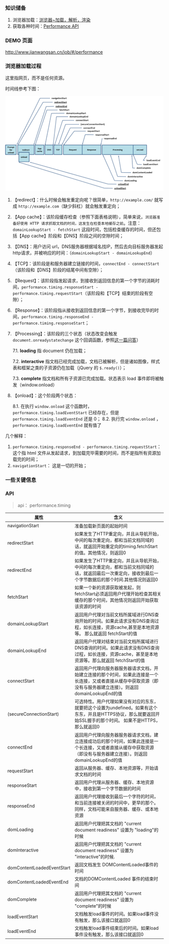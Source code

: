 ﻿<h3>知识储备</h3>

1. 浏览器加载：[浏览器~加载，解析，渲染](https://www.jianshu.com/p/e141d1543143)
2. 获取各种时间：[Performance API](http://javascript.ruanyifeng.com/bom/performance.html)

<h3>DEMO 页面</h3>

http://www.jianwangsan.cn/job/#/performance

<h3>浏览器加载过程</h3>

这里指网页，而不是任何资源。

时间线参考下图：

<img src='./timing-overview.png'>

1. 【redirect】：什么时候会触发重定向呢？很简单，``http://example.com/`` 就写成 ``http://example.com``（缺少斜杠）就会触发重定向；
2. 【App cache】：该阶段缓存检查（参照下面表格说明），简单来说，``浏览器准备好使用 HTTP 请求抓取文档的时间，这发生在检查本地缓存之前``。注意：``domainLookupStart - fetchStart`` 这段时间，包括检查缓存的时间，但还包括【App cache】阶段和【DNS】阶段之间的空隙时间；
3. 【DNS】：用户访问 url，DNS服务器根据域名找IP，然后去向目标服务器发起http请求，并被响应的时间：（``domainLookupStart - domainLookupEnd``）
4. 【TCP】：该阶段是和服务器建立链接的时间，``connectEnd - connectStart``（该阶段和【DNS】阶段的结尾中间有空隙）；
5. 【Request】：该阶段指发起请求，到接收到返回信息的第一个字节的消耗时间，``performance.timing.responseStart - performance.timing.requestStart``（该阶段和【TCP】结束的阶段有空隙）；
6. 【Response】：该阶段指从接收到返回信息的第一个字节，到接收完毕的时间，``performance.timing.responseEnd - performance.timing.responseStart``；
7. 【Processing】：该阶段的三个状态（状态改变会触发 ``document.onreadystatechange`` 这个回调函数，参照[这一篇问答](https://segmentfault.com/q/1010000000667904)）

    7.1. <b>loading</b> 指 document 仍在加载；
    
    7.2. <b>interactive</b> 指文档已经完成加载，文档已被解析，但是诸如图像，样式表和框架之类的子资源仍在加载（jQuery 的 ``$.ready()``）；
    
    7.3. <b>complete</b> 指文档和所有子资源已完成加载。状态表示 load 事件即将被触发（window.onload）
    
8. 【onload】：这个阶段两个状态：

    8.1. 在执行 ``window.onload`` 这个函数时，``performance.timing.loadEventStart`` 已经存在，但是 ``performance.timing.loadEventEnd`` 还是 0；
    8.2. 执行完 ``window.onload`` ，``performance.timing.loadEventEnd`` 就有值了

几个解释：

1. ``performance.timing.responseEnd - performance.timing.requestStart``： 这个指 html 文件从发起请求，到加载完毕需要的时间，而不是指所有资源加载完的时间；
2. ``navigationStart``： 这是一切的开始；



<h3>一些关键信息</h3>

<h3>API</h3>

>api： performance.timing

<table>
    <thead>
    <tr>
        <th>属性</th>
        <th>含义</th>
    </tr>
    </thead>
    <tbody>
    <tr>
        <td>navigationStart</td>
        <td>准备加载新页面的起始时间</td>
    </tr>
    <tr>
        <td>redirectStart</td>
        <td>如果发生了HTTP重定向，并且从导航开始，中间的每次重定向，都和当前文档同域的话，就返回开始重定向的timing.fetchStart的值。其他情况，则返回0</td>
    </tr>
    <tr>
        <td>redirectEnd</td>
        <td>如果发生了HTTP重定向，并且从导航开始，中间的每次重定向，都和当前文档同域的话，就返回最后一次重定向，接收到最后一个字节数据后的那个时间.其他情况则返回0</td>
    </tr>
    <tr>
        <td>fetchStart</td>
        <td>如果一个新的资源获取被发起，则 fetchStart必须返回用户代理开始检查其相关缓存的那个时间，其他情况则返回开始获取该资源的时间</td>
    </tr>
    <tr>
        <td>domainLookupStart</td>
        <td>返回用户代理对当前文档所属域进行DNS查询开始的时间。如果此请求没有DNS查询过程，如长连接，资源cache,甚至是本地资源等。 那么就返回 fetchStart的值</td>
    </tr>
    <tr>
        <td>domainLookupEnd</td>
        <td>返回用户代理对结束对当前文档所属域进行DNS查询的时间。如果此请求没有DNS查询过程，如长连接，资源cache，甚至是本地资源等。那么就返回 fetchStart的值</td>
    </tr>
    <tr>
        <td>connectStart</td>
        <td>返回用户代理向服务器服务器请求文档，开始建立连接的那个时间，如果此连接是一个长连接，又或者直接从缓存中获取资源（即没有与服务器建立连接）。则返回domainLookupEnd的值</td>
    </tr>
    <tr>
        <td>(secureConnectionStart)</td>
        <td>可选特性。用户代理如果没有对应的东东，就要把这个设置为undefined。如果有这个东东，并且是HTTPS协议，那么就要返回开始SSL握手的那个时间。 如果不是HTTPS， 那么就返回0</td>
    </tr>
    <tr>
        <td>connectEnd</td>
        <td>返回用户代理向服务器服务器请求文档，建立连接成功后的那个时间，如果此连接是一个长连接，又或者直接从缓存中获取资源（即没有与服务器建立连接）。则返回domainLookupEnd的值</td>
    </tr>
    <tr>
        <td>requestStart</td>
        <td>返回从服务器、缓存、本地资源等，开始请求文档的时间</td>
    </tr>
    <tr>
        <td>responseStart</td>
        <td>返回用户代理从服务器、缓存、本地资源中，接收到第一个字节数据的时间</td>
    </tr>
    <tr>
        <td>responseEnd</td>
        <td>返回用户代理接收到最后一个字符的时间，和当前连接被关闭的时间中，更早的那个。同样，文档可能来自服务器、缓存、或本地资源</td>
    </tr>
    <tr>
        <td>domLoading</td>
        <td>返回用户代理把其文档的 "current document readiness" 设置为 "loading"的时候</td>
    </tr>
    <tr>
        <td>domInteractive</td>
        <td>返回用户代理把其文档的 "current document readiness" 设置为 "interactive"的时候.</td>
    </tr>
    <tr>
        <td>domContentLoadedEventStart</td>
        <td>返回文档发生 DOMContentLoaded事件的时间</td>
    </tr>
    <tr>
        <td>domContentLoadedEventEnd</td>
        <td>文档的DOMContentLoaded 事件的结束时间</td>
    </tr>
    <tr>
        <td>domComplete</td>
        <td>返回用户代理把其文档的 "current document readiness" 设置为 "complete"的时候</td>
    </tr>
    <tr>
        <td>loadEventStart</td>
        <td>文档触发load事件的时间。如果load事件没有触发，那么该接口就返回0</td>
    </tr>
    <tr>
        <td>loadEventEnd</td>
        <td>文档触发load事件结束后的时间。如果load事件没有触发，那么该接口就返回0</td>
    </tr>
    </tbody>
</table>